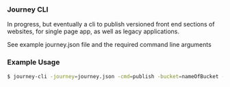 ### Journey CLI
In progress, but eventually a cli to publish versioned front end sections of websites, for single page app, as well as legacy applications.

See example journey.json file and the required command line arguments 

### Example Usage
```sh
$ journey-cli -journey=journey.json -cmd=publish -bucket=nameOfBucket -cdn=https://changeMe.cloudfront.net/
```